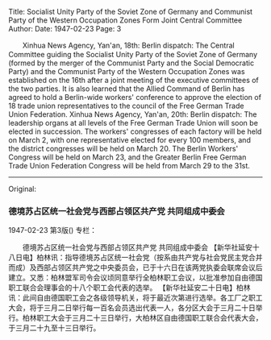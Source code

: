 Title: Socialist Unity Party of the Soviet Zone of Germany and Communist Party of the Western Occupation Zones Form Joint Central Committee
Author:
Date: 1947-02-23
Page: 3

　　Xinhua News Agency, Yan'an, 18th: Berlin dispatch: The Central Committee guiding the Socialist Unity Party of the Soviet Zone of Germany (formed by the merger of the Communist Party and the Social Democratic Party) and the Communist Party of the Western Occupation Zones was established on the 16th after a joint meeting of the executive committees of the two parties. It is also learned that the Allied Command of Berlin has agreed to hold a Berlin-wide workers' conference to approve the election of 18 trade union representatives to the council of the Free German Trade Union Federation.
    Xinhua News Agency, Yan'an, 20th: Berlin dispatch: The leadership organs at all levels of the Free German Trade Union will soon be elected in succession. The workers' congresses of each factory will be held on March 2, with one representative elected for every 100 members, and the district congresses will be held on March 20. The Berlin Workers' Congress will be held on March 23, and the Greater Berlin Free German Trade Union Federation Congress will be held from March 29 to the 31st.



<hr /> 

Original: 


### 德境苏占区统一社会党与西部占领区共产党  共同组成中委会

1947-02-23
第3版()
专栏：

　　德境苏占区统一社会党与西部占领区共产党
    共同组成中委会
    【新华社延安十八日电】柏林讯：指导德境苏占区统一社会党（按系由共产党与社会党民主党合并而成）及西部占领区共产党之中央委员会，已于十六日在该两党执委会联席会议后建立。又悉：柏林盟军司令会议顷同意举行全柏林职工会议，以批准参加自由德国职工联合会理事会的十八个职工会代表的选举。
    【新华社延安二十日电】柏林讯：此间自由德国职工会之各级领导机关，将于最近次第进行选举。各工厂之职工大会，将于三月二日举行每一百名会员选出代表一人，各分区大会于三月二十日举行。柏林职工大会于三月二十三日举行，大柏林区自由德国职工联合会代表大会，于三月二十九至十三日举行。
